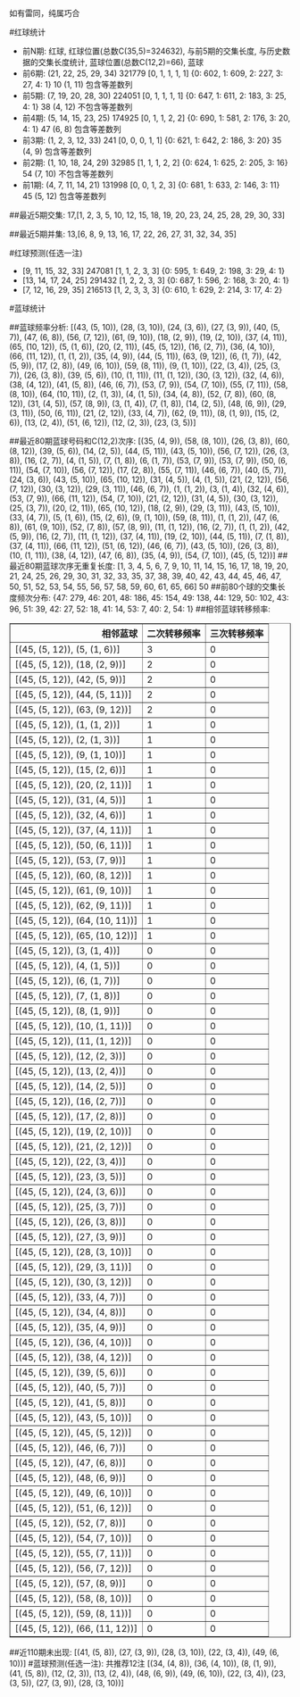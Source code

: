 <!-- 
.. title: 大乐透16151期(2016-12-24)数据分析报告
.. slug: dlott-16151-2016-12-24-report
.. date: 2016-12-25 08:00:00 UTC+08:00
.. tags: Lottery
.. link: 
.. description: 
.. type: text
-->

如有雷同，纯属巧合

<!-- TEASER_END-->

#红球统计

- 前N期: 红球, 红球位置(总数C(35,5)=324632), 与前5期的交集长度, 与历史数据的交集长度统计, 蓝球位置(总数C(12,2)=66), 蓝球
- 前6期: (21, 22, 25, 29, 34) 321779 [0, 1, 1, 1, 1] {0: 602, 1: 609, 2: 227, 3: 27, 4: 1} 10 (1, 11) 包含等差数列
- 前5期: (7, 19, 20, 28, 30) 224051 [0, 1, 1, 1, 1] {0: 647, 1: 611, 2: 183, 3: 25, 4: 1} 38 (4, 12) 不包含等差数列
- 前4期: (5, 14, 15, 23, 25) 174925 [0, 1, 1, 2, 2] {0: 690, 1: 581, 2: 176, 3: 20, 4: 1} 47 (6, 8) 包含等差数列
- 前3期: (1, 2, 3, 12, 33) 241 [0, 0, 0, 1, 1] {0: 621, 1: 642, 2: 186, 3: 20} 35 (4, 9) 包含等差数列
- 前2期: (1, 10, 18, 24, 29) 32985 [1, 1, 1, 2, 2] {0: 624, 1: 625, 2: 205, 3: 16} 54 (7, 10) 不包含等差数列
- 前1期: (4, 7, 11, 14, 21) 131998 [0, 0, 1, 2, 3] {0: 681, 1: 633, 2: 146, 3: 11} 45 (5, 12) 包含等差数列

##最近5期交集:
17,[1, 2, 3, 5, 10, 12, 15, 18, 19, 20, 23, 24, 25, 28, 29, 30, 33]

##最近5期并集:
13,[6, 8, 9, 13, 16, 17, 22, 26, 27, 31, 32, 34, 35]

#红球预测(任选一注)

- [9, 11, 15, 32, 33] 247081 [1, 1, 2, 3, 3] {0: 595, 1: 649, 2: 198, 3: 29, 4: 1}
- [13, 14, 17, 24, 25] 291432 [1, 2, 2, 3, 3] {0: 687, 1: 596, 2: 168, 3: 20, 4: 1}
- [7, 12, 16, 29, 35] 216513 [1, 2, 3, 3, 3] {0: 610, 1: 629, 2: 214, 3: 17, 4: 2}

#蓝球统计

##蓝球频率分析:
[(43, (5, 10)), (28, (3, 10)), (24, (3, 6)), (27, (3, 9)), (40, (5, 7)), (47, (6, 8)), (56, (7, 12)), (61, (9, 10)), (18, (2, 9)), (19, (2, 10)), (37, (4, 11)), (65, (10, 12)), (5, (1, 6)), (20, (2, 11)), (45, (5, 12)), (16, (2, 7)), (36, (4, 10)), (66, (11, 12)), (1, (1, 2)), (35, (4, 9)), (44, (5, 11)), (63, (9, 12)), (6, (1, 7)), (42, (5, 9)), (17, (2, 8)), (49, (6, 10)), (59, (8, 11)), (9, (1, 10)), (22, (3, 4)), (25, (3, 7)), (26, (3, 8)), (39, (5, 6)), (10, (1, 11)), (11, (1, 12)), (30, (3, 12)), (32, (4, 6)), (38, (4, 12)), (41, (5, 8)), (46, (6, 7)), (53, (7, 9)), (54, (7, 10)), (55, (7, 11)), (58, (8, 10)), (64, (10, 11)), (2, (1, 3)), (4, (1, 5)), (34, (4, 8)), (52, (7, 8)), (60, (8, 12)), (31, (4, 5)), (57, (8, 9)), (3, (1, 4)), (7, (1, 8)), (14, (2, 5)), (48, (6, 9)), (29, (3, 11)), (50, (6, 11)), (21, (2, 12)), (33, (4, 7)), (62, (9, 11)), (8, (1, 9)), (15, (2, 6)), (13, (2, 4)), (51, (6, 12)), (12, (2, 3)), (23, (3, 5))]

##最近80期蓝球号码和C(12,2)次序:
 [(35, (4, 9)), (58, (8, 10)), (26, (3, 8)), (60, (8, 12)), (39, (5, 6)), (14, (2, 5)), (44, (5, 11)), (43, (5, 10)), (56, (7, 12)), (26, (3, 8)), (16, (2, 7)), (4, (1, 5)), (7, (1, 8)), (6, (1, 7)), (53, (7, 9)), (53, (7, 9)), (50, (6, 11)), (54, (7, 10)), (56, (7, 12)), (17, (2, 8)), (55, (7, 11)), (46, (6, 7)), (40, (5, 7)), (24, (3, 6)), (43, (5, 10)), (65, (10, 12)), (31, (4, 5)), (4, (1, 5)), (21, (2, 12)), (56, (7, 12)), (30, (3, 12)), (29, (3, 11)), (46, (6, 7)), (1, (1, 2)), (3, (1, 4)), (32, (4, 6)), (53, (7, 9)), (66, (11, 12)), (54, (7, 10)), (21, (2, 12)), (31, (4, 5)), (30, (3, 12)), (25, (3, 7)), (20, (2, 11)), (65, (10, 12)), (18, (2, 9)), (29, (3, 11)), (43, (5, 10)), (33, (4, 7)), (5, (1, 6)), (15, (2, 6)), (9, (1, 10)), (59, (8, 11)), (1, (1, 2)), (47, (6, 8)), (61, (9, 10)), (52, (7, 8)), (57, (8, 9)), (11, (1, 12)), (16, (2, 7)), (1, (1, 2)), (42, (5, 9)), (16, (2, 7)), (11, (1, 12)), (37, (4, 11)), (19, (2, 10)), (44, (5, 11)), (7, (1, 8)), (37, (4, 11)), (66, (11, 12)), (51, (6, 12)), (46, (6, 7)), (43, (5, 10)), (26, (3, 8)), (10, (1, 11)), (38, (4, 12)), (47, (6, 8)), (35, (4, 9)), (54, (7, 10)), (45, (5, 12))]
##最近80期蓝球次序无重复长度:
 [1, 3, 4, 5, 6, 7, 9, 10, 11, 14, 15, 16, 17, 18, 19, 20, 21, 24, 25, 26, 29, 30, 31, 32, 33, 35, 37, 38, 39, 40, 42, 43, 44, 45, 46, 47, 50, 51, 52, 53, 54, 55, 56, 57, 58, 59, 60, 61, 65, 66] 50
##前80个球的交集长度频次分布:
{47: 279, 46: 201, 48: 186, 45: 154, 49: 138, 44: 129, 50: 102, 43: 96, 51: 39, 42: 27, 52: 18, 41: 14, 53: 7, 40: 2, 54: 1}
##相邻蓝球转移频率:
 <table border="1" class="table table-striped dataframe">
  <thead>
    <tr style="text-align: right;">
      <th>相邻蓝球</th>
      <th>二次转移频率</th>
      <th>三次转移频率</th>
    </tr>
  </thead>
  <tbody>
    <tr>
      <td>[(45, (5, 12)), (5, (1, 6))]</td>
      <td>3</td>
      <td>0</td>
    </tr>
    <tr>
      <td>[(45, (5, 12)), (18, (2, 9))]</td>
      <td>2</td>
      <td>0</td>
    </tr>
    <tr>
      <td>[(45, (5, 12)), (42, (5, 9))]</td>
      <td>2</td>
      <td>0</td>
    </tr>
    <tr>
      <td>[(45, (5, 12)), (44, (5, 11))]</td>
      <td>2</td>
      <td>0</td>
    </tr>
    <tr>
      <td>[(45, (5, 12)), (63, (9, 12))]</td>
      <td>2</td>
      <td>0</td>
    </tr>
    <tr>
      <td>[(45, (5, 12)), (1, (1, 2))]</td>
      <td>1</td>
      <td>0</td>
    </tr>
    <tr>
      <td>[(45, (5, 12)), (2, (1, 3))]</td>
      <td>1</td>
      <td>0</td>
    </tr>
    <tr>
      <td>[(45, (5, 12)), (9, (1, 10))]</td>
      <td>1</td>
      <td>0</td>
    </tr>
    <tr>
      <td>[(45, (5, 12)), (15, (2, 6))]</td>
      <td>1</td>
      <td>0</td>
    </tr>
    <tr>
      <td>[(45, (5, 12)), (20, (2, 11))]</td>
      <td>1</td>
      <td>0</td>
    </tr>
    <tr>
      <td>[(45, (5, 12)), (31, (4, 5))]</td>
      <td>1</td>
      <td>0</td>
    </tr>
    <tr>
      <td>[(45, (5, 12)), (32, (4, 6))]</td>
      <td>1</td>
      <td>0</td>
    </tr>
    <tr>
      <td>[(45, (5, 12)), (37, (4, 11))]</td>
      <td>1</td>
      <td>0</td>
    </tr>
    <tr>
      <td>[(45, (5, 12)), (50, (6, 11))]</td>
      <td>1</td>
      <td>0</td>
    </tr>
    <tr>
      <td>[(45, (5, 12)), (53, (7, 9))]</td>
      <td>1</td>
      <td>0</td>
    </tr>
    <tr>
      <td>[(45, (5, 12)), (60, (8, 12))]</td>
      <td>1</td>
      <td>0</td>
    </tr>
    <tr>
      <td>[(45, (5, 12)), (61, (9, 10))]</td>
      <td>1</td>
      <td>0</td>
    </tr>
    <tr>
      <td>[(45, (5, 12)), (62, (9, 11))]</td>
      <td>1</td>
      <td>0</td>
    </tr>
    <tr>
      <td>[(45, (5, 12)), (64, (10, 11))]</td>
      <td>1</td>
      <td>0</td>
    </tr>
    <tr>
      <td>[(45, (5, 12)), (65, (10, 12))]</td>
      <td>1</td>
      <td>0</td>
    </tr>
    <tr>
      <td>[(45, (5, 12)), (3, (1, 4))]</td>
      <td>0</td>
      <td>0</td>
    </tr>
    <tr>
      <td>[(45, (5, 12)), (4, (1, 5))]</td>
      <td>0</td>
      <td>0</td>
    </tr>
    <tr>
      <td>[(45, (5, 12)), (6, (1, 7))]</td>
      <td>0</td>
      <td>0</td>
    </tr>
    <tr>
      <td>[(45, (5, 12)), (7, (1, 8))]</td>
      <td>0</td>
      <td>0</td>
    </tr>
    <tr>
      <td>[(45, (5, 12)), (8, (1, 9))]</td>
      <td>0</td>
      <td>0</td>
    </tr>
    <tr>
      <td>[(45, (5, 12)), (10, (1, 11))]</td>
      <td>0</td>
      <td>0</td>
    </tr>
    <tr>
      <td>[(45, (5, 12)), (11, (1, 12))]</td>
      <td>0</td>
      <td>0</td>
    </tr>
    <tr>
      <td>[(45, (5, 12)), (12, (2, 3))]</td>
      <td>0</td>
      <td>0</td>
    </tr>
    <tr>
      <td>[(45, (5, 12)), (13, (2, 4))]</td>
      <td>0</td>
      <td>0</td>
    </tr>
    <tr>
      <td>[(45, (5, 12)), (14, (2, 5))]</td>
      <td>0</td>
      <td>0</td>
    </tr>
    <tr>
      <td>[(45, (5, 12)), (16, (2, 7))]</td>
      <td>0</td>
      <td>0</td>
    </tr>
    <tr>
      <td>[(45, (5, 12)), (17, (2, 8))]</td>
      <td>0</td>
      <td>0</td>
    </tr>
    <tr>
      <td>[(45, (5, 12)), (19, (2, 10))]</td>
      <td>0</td>
      <td>0</td>
    </tr>
    <tr>
      <td>[(45, (5, 12)), (21, (2, 12))]</td>
      <td>0</td>
      <td>0</td>
    </tr>
    <tr>
      <td>[(45, (5, 12)), (22, (3, 4))]</td>
      <td>0</td>
      <td>0</td>
    </tr>
    <tr>
      <td>[(45, (5, 12)), (23, (3, 5))]</td>
      <td>0</td>
      <td>0</td>
    </tr>
    <tr>
      <td>[(45, (5, 12)), (24, (3, 6))]</td>
      <td>0</td>
      <td>0</td>
    </tr>
    <tr>
      <td>[(45, (5, 12)), (25, (3, 7))]</td>
      <td>0</td>
      <td>0</td>
    </tr>
    <tr>
      <td>[(45, (5, 12)), (26, (3, 8))]</td>
      <td>0</td>
      <td>0</td>
    </tr>
    <tr>
      <td>[(45, (5, 12)), (27, (3, 9))]</td>
      <td>0</td>
      <td>0</td>
    </tr>
    <tr>
      <td>[(45, (5, 12)), (28, (3, 10))]</td>
      <td>0</td>
      <td>0</td>
    </tr>
    <tr>
      <td>[(45, (5, 12)), (29, (3, 11))]</td>
      <td>0</td>
      <td>0</td>
    </tr>
    <tr>
      <td>[(45, (5, 12)), (30, (3, 12))]</td>
      <td>0</td>
      <td>0</td>
    </tr>
    <tr>
      <td>[(45, (5, 12)), (33, (4, 7))]</td>
      <td>0</td>
      <td>0</td>
    </tr>
    <tr>
      <td>[(45, (5, 12)), (34, (4, 8))]</td>
      <td>0</td>
      <td>0</td>
    </tr>
    <tr>
      <td>[(45, (5, 12)), (35, (4, 9))]</td>
      <td>0</td>
      <td>0</td>
    </tr>
    <tr>
      <td>[(45, (5, 12)), (36, (4, 10))]</td>
      <td>0</td>
      <td>0</td>
    </tr>
    <tr>
      <td>[(45, (5, 12)), (38, (4, 12))]</td>
      <td>0</td>
      <td>0</td>
    </tr>
    <tr>
      <td>[(45, (5, 12)), (39, (5, 6))]</td>
      <td>0</td>
      <td>0</td>
    </tr>
    <tr>
      <td>[(45, (5, 12)), (40, (5, 7))]</td>
      <td>0</td>
      <td>0</td>
    </tr>
    <tr>
      <td>[(45, (5, 12)), (41, (5, 8))]</td>
      <td>0</td>
      <td>0</td>
    </tr>
    <tr>
      <td>[(45, (5, 12)), (43, (5, 10))]</td>
      <td>0</td>
      <td>0</td>
    </tr>
    <tr>
      <td>[(45, (5, 12)), (45, (5, 12))]</td>
      <td>0</td>
      <td>0</td>
    </tr>
    <tr>
      <td>[(45, (5, 12)), (46, (6, 7))]</td>
      <td>0</td>
      <td>0</td>
    </tr>
    <tr>
      <td>[(45, (5, 12)), (47, (6, 8))]</td>
      <td>0</td>
      <td>0</td>
    </tr>
    <tr>
      <td>[(45, (5, 12)), (48, (6, 9))]</td>
      <td>0</td>
      <td>0</td>
    </tr>
    <tr>
      <td>[(45, (5, 12)), (49, (6, 10))]</td>
      <td>0</td>
      <td>0</td>
    </tr>
    <tr>
      <td>[(45, (5, 12)), (51, (6, 12))]</td>
      <td>0</td>
      <td>0</td>
    </tr>
    <tr>
      <td>[(45, (5, 12)), (52, (7, 8))]</td>
      <td>0</td>
      <td>0</td>
    </tr>
    <tr>
      <td>[(45, (5, 12)), (54, (7, 10))]</td>
      <td>0</td>
      <td>0</td>
    </tr>
    <tr>
      <td>[(45, (5, 12)), (55, (7, 11))]</td>
      <td>0</td>
      <td>0</td>
    </tr>
    <tr>
      <td>[(45, (5, 12)), (56, (7, 12))]</td>
      <td>0</td>
      <td>0</td>
    </tr>
    <tr>
      <td>[(45, (5, 12)), (57, (8, 9))]</td>
      <td>0</td>
      <td>0</td>
    </tr>
    <tr>
      <td>[(45, (5, 12)), (58, (8, 10))]</td>
      <td>0</td>
      <td>0</td>
    </tr>
    <tr>
      <td>[(45, (5, 12)), (59, (8, 11))]</td>
      <td>0</td>
      <td>0</td>
    </tr>
    <tr>
      <td>[(45, (5, 12)), (66, (11, 12))]</td>
      <td>0</td>
      <td>0</td>
    </tr>
  </tbody>
</table>
##近110期未出现:
 [(41, (5, 8)), (27, (3, 9)), (28, (3, 10)), (22, (3, 4)), (49, (6, 10))]
#蓝球预测(任选一注):
共推荐12注
 [(34, (4, 8)), (36, (4, 10)), (8, (1, 9)), (41, (5, 8)), (12, (2, 3)), (13, (2, 4)), (48, (6, 9)), (49, (6, 10)), (22, (3, 4)), (23, (3, 5)), (27, (3, 9)), (28, (3, 10))]

